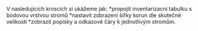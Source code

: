 V nasledujících kroscích si ukážeme jak:
*propojit inventarizacni tabulku s bodovou vrstvou stromů 
*nastavit zobrazení šířky korun dle skutečné velikosti
*zobrazit popisky a odkazové čáry k jednotlivým stromům.
